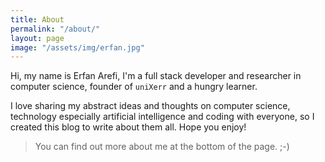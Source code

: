 ```yaml
---
title: About
permalink: "/about/"
layout: page
image: "/assets/img/erfan.jpg"
---
```


Hi, my name is Erfan Arefi, I'm a full stack developer and researcher in computer science, founder of `uniXerr` and a hungry learner.

I love sharing my abstract ideas and thoughts on computer science, technology especially artificial intelligence and coding with everyone, so I created this blog to write about them all. Hope you enjoy!

> You can find out more about me at the bottom of the page. ;-)